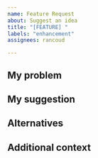 ```yaml
---
name: Feature Request
about: Suggest an idea
title: "[FEATURE] "
labels: "enhancement"
assignees: rancoud

---
```


## My problem
<!-- **Is your feature request related to a problem? Please describe.**
A clear and concise description of what the problem is. Ex. I'm always frustrated when [...] -->

## My suggestion
<!-- **Describe the solution you'd like**
A clear and concise description of what you want to happen. -->

## Alternatives
<!-- **Describe alternatives you've considered**
A clear and concise description of any alternative solutions or features you've considered. -->

## Additional context
<!-- Add any other context or screenshots about the feature request here. -->